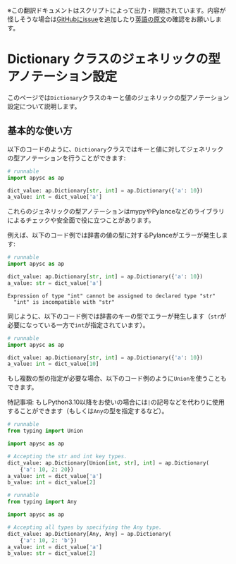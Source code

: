 <span class="inconspicuous-txt">※この翻訳ドキュメントはスクリプトによって出力・同期されています。内容が怪しそうな場合は<a href="https://github.com/simon-ritchie/apysc/issues" target="_blank">GitHubにissue</a>を追加したり[英語の原文](https://simon-ritchie.github.io/apysc/en/dictionary_generic.html)の確認をお願いします。</span>

# Dictionary クラスのジェネリックの型アノテーション設定

このページでは`Dictionary`クラスのキーと値のジェネリックの型アノテーション設定について説明します。

## 基本的な使い方

以下のコードのように、`Dictionary`クラスではキーと値に対してジェネリックの型アノテーションを行うことができます:

```py
# runnable
import apysc as ap

dict_value: ap.Dictionary[str, int] = ap.Dictionary({'a': 10})
a_value: int = dict_value['a']
```

これらのジェネリックの型アノテーションはmypyやPylanceなどのライブラリによるチェックや安全面で役に立つことがあります。

例えば、以下のコード例では辞書の値の型に対するPylanceがエラーが発生します:

```py
# runnable
import apysc as ap

dict_value: ap.Dictionary[str, int] = ap.Dictionary({'a': 10})
a_value: str = dict_value['a']
```

```
Expression of type "int" cannot be assigned to declared type "str"
  "int" is incompatible with "str"
```

同じように、以下のコード例では辞書のキーの型でエラーが発生します（`str`が必要になっている一方で`int`が指定されています）。

```py
# runnable
import apysc as ap

dict_value: ap.Dictionary[str, int] = ap.Dictionary({'a': 10})
a_value: int = dict_value[10]
```

もし複数の型の指定が必要な場合、以下のコード例のように`Union`を使うこともできます。

特記事項: もしPython3.10以降をお使いの場合には`|`の記号などを代わりに使用することができます（もしくは`Any`の型を指定するなど）。

```py
# runnable
from typing import Union

import apysc as ap

# Accepting the str and int key types.
dict_value: ap.Dictionary[Union[int, str], int] = ap.Dictionary(
    {'a': 10, 2: 20})
a_value: int = dict_value['a']
b_value: int = dict_value[2]
```

```py
# runnable
from typing import Any

import apysc as ap

# Accepting all types by specifying the Any type.
dict_value: ap.Dictionary[Any, Any] = ap.Dictionary(
    {'a': 10, 2: 'b'})
a_value: int = dict_value['a']
b_value: str = dict_value[2]
```